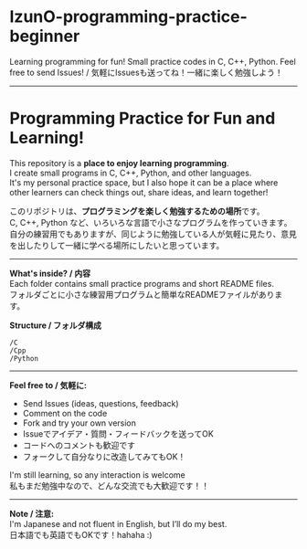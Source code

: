 # IzunO-programming-practice-beginner
Learning programming for fun! Small practice codes in C, C++, Python. Feel free to send Issues! / 気軽にIssuesも送ってね！一緒に楽しく勉強しよう！

---

# Programming Practice for Fun and Learning!

This repository is a **place to enjoy learning programming**.  
I create small programs in C, C++, Python, and other languages.  
It's my personal practice space, but I also hope it can be a place where other learners can check things out, share ideas, and learn together!  

このリポジトリは、**プログラミングを楽しく勉強するための場所**です。  
C, C++, Python など、いろいろな言語で小さなプログラムを作っていきます。  
自分の練習用でもありますが、同じように勉強している人が気軽に見たり、意見を出したりして一緒に学べる場所にしたいと思っています。  

---

**What's inside? / 内容**  
Each folder contains small practice programs and short README files.  
フォルダごとに小さな練習用プログラムと簡単なREADMEファイルがあります。  

 **Structure / フォルダ構成**
```
/C
/Cpp
/Python
```

---

**Feel free to / 気軽に:**  
- Send Issues (ideas, questions, feedback)  
- Comment on the code  
- Fork and try your own version  
- Issueでアイデア・質問・フィードバックを送ってOK  
- コードへのコメントも歓迎です  
- フォークして自分なりに改造してみてもOK！  

I'm still learning, so any interaction is welcome   
私もまだ勉強中なので、どんな交流でも大歓迎です！！

---

**Note / 注意:**  
I'm Japanese and not fluent in English, but I’ll do my best.  
日本語でも英語でもOKです！hahaha :)
